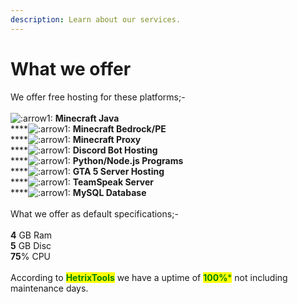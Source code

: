```yaml
---
description: Learn about our services.
---
```


# What we offer

We offer free hosting for these platforms;-\
\
![:arrow1:](https://cdn.discordapp.com/emojis/923905889889583154.gif?size=64\&quality=lossless) **Minecraft Java**\
****![:arrow1:](https://cdn.discordapp.com/emojis/923905889889583154.gif?size=64\&quality=lossless) **Minecraft Bedrock/PE** \
****![:arrow1:](https://cdn.discordapp.com/emojis/923905889889583154.gif?size=64\&quality=lossless) **Minecraft Proxy** \
****![:arrow1:](https://cdn.discordapp.com/emojis/923905889889583154.gif?size=64\&quality=lossless) **Discord Bot Hosting** \
****![:arrow1:](https://cdn.discordapp.com/emojis/923905889889583154.gif?size=64\&quality=lossless) **Python/Node.js Programs** \
****![:arrow1:](https://cdn.discordapp.com/emojis/923905889889583154.gif?size=64\&quality=lossless) **GTA 5 Server Hosting** \
****![:arrow1:](https://cdn.discordapp.com/emojis/923905889889583154.gif?size=64\&quality=lossless) **TeamSpeak Server** \
****![:arrow1:](https://cdn.discordapp.com/emojis/923905889889583154.gif?size=64\&quality=lossless) **MySQL Database**\
\
What we offer as default specifications;-\
\
**4** GB Ram\
**5** GB Disc\
**75**% CPU\
\
According to <mark style="color:green;">**HetrixTools**</mark> we have a uptime of <mark style="color:green;">**100%**</mark><mark style="color:green;">\*</mark> not including maintenance days.
